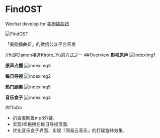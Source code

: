 # FindOST
Wechat develop for [美剧插曲妞](http://www.meijuchaquniu.com/) 

![FindOST](http://findost.5549bddfc863e.d01.nanoyun.com/findostLogo.jpg "美剧插曲妞Logo")

「美剧插曲妞」的微信公众平台开发

//也是Damon接近Kiroro_Yu的方式之一
##Overview
**影视原声**
![indeximg1](http://findost.5549bddfc863e.d01.nanoyun.com/overview1.png "原声OST—-影视原声")

**原声点播**
![indeximg3](http://findost.5549bddfc863e.d01.nanoyun.com/overview3.png "原声OST--原声单薄")

**每日导视**
![indeximg2](http://findost.5549bddfc863e.d01.nanoyun.com/overview2.png "资讯资源--每日导视")

**热门剧集**
![indeximg5](http://findost.5549bddfc863e.d01.nanoyun.com/overview5.png "原声OST--热门剧集")

**音乐盒子**
![indeximg4](http://findost.5549bddfc863e.d01.nanoyun.com/overview4.png "资讯资源--音乐盒子")

##ToDo
+ 扒百度网盘mp3外链.
+ 实现H5拖拽在每日导视页面.
+ 优化音乐盒子界面，实现『网易云音乐』的打碟旋转效果.
